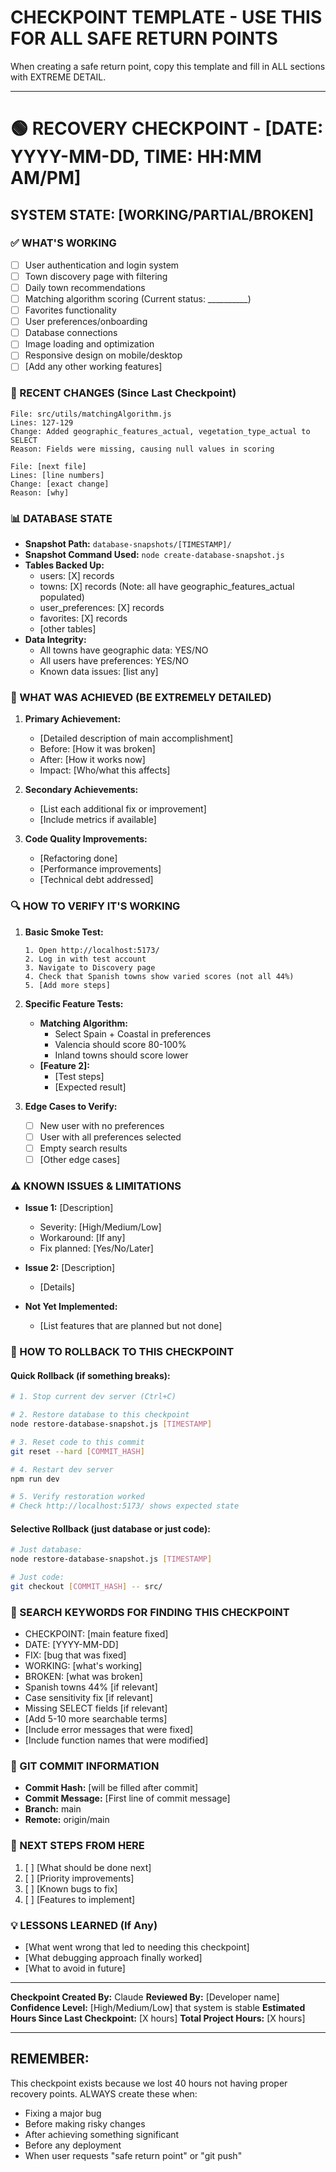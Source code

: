 # CHECKPOINT TEMPLATE - USE THIS FOR ALL SAFE RETURN POINTS

When creating a safe return point, copy this template and fill in ALL sections with EXTREME DETAIL.

---

# 🟢 RECOVERY CHECKPOINT - [DATE: YYYY-MM-DD, TIME: HH:MM AM/PM]
## SYSTEM STATE: [WORKING/PARTIAL/BROKEN]

### ✅ WHAT'S WORKING
- [ ] User authentication and login system
- [ ] Town discovery page with filtering
- [ ] Daily town recommendations
- [ ] Matching algorithm scoring (Current status: __________)
- [ ] Favorites functionality  
- [ ] User preferences/onboarding
- [ ] Database connections
- [ ] Image loading and optimization
- [ ] Responsive design on mobile/desktop
- [ ] [Add any other working features]

### 🔧 RECENT CHANGES (Since Last Checkpoint)
```
File: src/utils/matchingAlgorithm.js
Lines: 127-129
Change: Added geographic_features_actual, vegetation_type_actual to SELECT
Reason: Fields were missing, causing null values in scoring

File: [next file]
Lines: [line numbers]
Change: [exact change]
Reason: [why]
```

### 📊 DATABASE STATE
- **Snapshot Path:** `database-snapshots/[TIMESTAMP]/`
- **Snapshot Command Used:** `node create-database-snapshot.js`
- **Tables Backed Up:**
  - users: [X] records
  - towns: [X] records (Note: all have geographic_features_actual populated)
  - user_preferences: [X] records
  - favorites: [X] records
  - [other tables]
- **Data Integrity:**
  - All towns have geographic data: YES/NO
  - All users have preferences: YES/NO
  - Known data issues: [list any]

### 🎯 WHAT WAS ACHIEVED (BE EXTREMELY DETAILED)
1. **Primary Achievement:**
   - [Detailed description of main accomplishment]
   - Before: [How it was broken]
   - After: [How it works now]
   - Impact: [Who/what this affects]

2. **Secondary Achievements:**
   - [List each additional fix or improvement]
   - [Include metrics if available]

3. **Code Quality Improvements:**
   - [Refactoring done]
   - [Performance improvements]
   - [Technical debt addressed]

### 🔍 HOW TO VERIFY IT'S WORKING
1. **Basic Smoke Test:**
   ```
   1. Open http://localhost:5173/
   2. Log in with test account
   3. Navigate to Discovery page
   4. Check that Spanish towns show varied scores (not all 44%)
   5. [Add more steps]
   ```

2. **Specific Feature Tests:**
   - **Matching Algorithm:** 
     - Select Spain + Coastal in preferences
     - Valencia should score 80-100%
     - Inland towns should score lower
   - **[Feature 2]:**
     - [Test steps]
     - [Expected result]

3. **Edge Cases to Verify:**
   - [ ] New user with no preferences
   - [ ] User with all preferences selected
   - [ ] Empty search results
   - [ ] [Other edge cases]

### ⚠️ KNOWN ISSUES & LIMITATIONS
- **Issue 1:** [Description]
  - Severity: [High/Medium/Low]
  - Workaround: [If any]
  - Fix planned: [Yes/No/Later]

- **Issue 2:** [Description]
  - [Details]

- **Not Yet Implemented:**
  - [List features that are planned but not done]

### 🔄 HOW TO ROLLBACK TO THIS CHECKPOINT

#### Quick Rollback (if something breaks):
```bash
# 1. Stop current dev server (Ctrl+C)

# 2. Restore database to this checkpoint
node restore-database-snapshot.js [TIMESTAMP]

# 3. Reset code to this commit
git reset --hard [COMMIT_HASH]

# 4. Restart dev server
npm run dev

# 5. Verify restoration worked
# Check http://localhost:5173/ shows expected state
```

#### Selective Rollback (just database or just code):
```bash
# Just database:
node restore-database-snapshot.js [TIMESTAMP]

# Just code:
git checkout [COMMIT_HASH] -- src/
```

### 🔎 SEARCH KEYWORDS FOR FINDING THIS CHECKPOINT
- CHECKPOINT: [main feature fixed]
- DATE: [YYYY-MM-DD]
- FIX: [bug that was fixed]
- WORKING: [what's working]
- BROKEN: [what was broken]
- Spanish towns 44% [if relevant]
- Case sensitivity fix [if relevant]
- Missing SELECT fields [if relevant]
- [Add 5-10 more searchable terms]
- [Include error messages that were fixed]
- [Include function names that were modified]

### 📝 GIT COMMIT INFORMATION
- **Commit Hash:** [will be filled after commit]
- **Commit Message:** [First line of commit message]
- **Branch:** main
- **Remote:** origin/main

### 🚀 NEXT STEPS FROM HERE
1. [ ] [What should be done next]
2. [ ] [Priority improvements]
3. [ ] [Known bugs to fix]
4. [ ] [Features to implement]

### 💡 LESSONS LEARNED (If Any)
- [What went wrong that led to needing this checkpoint]
- [What debugging approach finally worked]
- [What to avoid in future]

---

**Checkpoint Created By:** Claude
**Reviewed By:** [Developer name]
**Confidence Level:** [High/Medium/Low] that system is stable
**Estimated Hours Since Last Checkpoint:** [X hours]
**Total Project Hours:** [X hours]

---

## REMEMBER: 
This checkpoint exists because we lost 40 hours not having proper recovery points.
ALWAYS create these when:
- Fixing a major bug
- Before making risky changes  
- After achieving something significant
- Before any deployment
- When user requests "safe return point" or "git push"